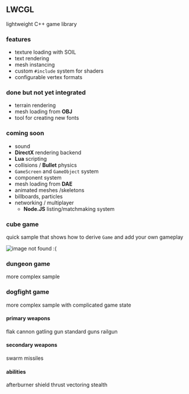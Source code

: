 ## LWCGL

lightweight C++ game library

### features
- texture loading with SOIL
- text rendering
- mesh instancing
- custom `#include` system for shaders
- configurable vertex formats

### done but not yet integrated
- terrain rendering
- mesh loading from **OBJ**
- tool for creating new fonts

### coming soon
- sound
- **DirectX** rendering backend
- **Lua** scripting
- collisions / **Bullet** physics
- `GameScreen` and `GameObject` system
- component system
- mesh loading from **DAE**
- animated meshes /skeletons
- billboards, particles
- networking / multiplayer
    + **Node.JS** listing/matchmaking system

### cube game

quick sample that shows how to derive `Game` and add your own gameplay

![image not found :(](https://github.com/jamesmjdm/lwcgl/blob/master/screeny.png)

### dungeon game
more complex sample

### dogfight game

more complex sample with complicated game state

#### primary weapons
flak cannon
gatling gun
standard guns
railgun

#### secondary weapons
swarm missiles

#### abilities
afterburner
shield
thrust vectoring
stealth